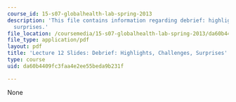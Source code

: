 ```yaml
---
course_id: 15-s07-globalhealth-lab-spring-2013
description: 'This file contains information regarding debrief: highlights, challenges,
  surprises.'
file_location: /coursemedia/15-s07-globalhealth-lab-spring-2013/da60b4409fc3faa4e2ee55beda9b231f_MIT15_S07S13_lec12.pdf
file_type: application/pdf
layout: pdf
title: 'Lecture 12 Slides: Debrief: Highlights, Challenges, Surprises'
type: course
uid: da60b4409fc3faa4e2ee55beda9b231f

---
```

None
